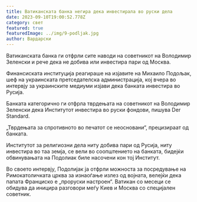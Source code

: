 ```yaml
---
title: Ватиканската банка негира дека инвестирала во руски дела
date: 2023-09-10T19:00:52.778Z
category: свет
featured: true
featuredImage: ../img/9-podljak.jpg
author: Вардарски
---
```

Ватиканската банка ги отфрли сите наводи на советникот на Володимир Зеленски и рече дека не добива или инвестира пари од Москва.

Финансиската институција реагираше на изјавите на Михаило Подољак, шеф на украинската претседателска администрација, кој вчера во интервју за украинските медиуми изјави дека банката инвестира во Русија.

Банката категорично ги отфрла тврдењата на советникот на Володимир Зеленски дека Институтот инвестира во руски фондови, пишува Der Standard.

„Тврдењата за спротивното во печатот се неосновани“, прецизираат од банката.

Институтот за религиозни дела ниту добива пари од Русија, ниту инвестира во таа земја, се вели во соопштението на банката, бидејќи обвинувањата на Подолиак биле насочени кон тој Институт.

Во своето интервју, Подолијак ја отфрли можноста за посредување на Римокатоличката црква за изнаоѓање излез од војната, велејќи дека папата Франциско е „проруски настроен“. Ватикан со месеци се обидува да иницира разговори меѓу Киев и Москва со специјален советник.
